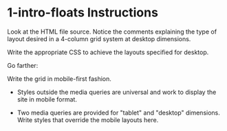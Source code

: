# 1-intro-floats Instructions

Look at the HTML file source. Notice the comments explaining the type of layout desired in a 4-column grid system at desktop dimensions.

Write the appropriate CSS to achieve the layouts specified for desktop.

Go farther:

Write the grid in mobile-first fashion.

* Styles outside the media queries are universal and work to display the site in mobile format.

* Two media queries are provided for "tablet" and "desktop" dimensions. Write styles that override the mobile layouts here. 